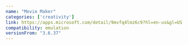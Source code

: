 ```yaml
---
name: "Movie Maker"
categories: ['creativity']
link: https://apps.microsoft.com/detail/9mvfq4lmz6c9?hl=en-us&gl=US
compatibility: emulation
versionFrom: "3.6.37"
---
```


